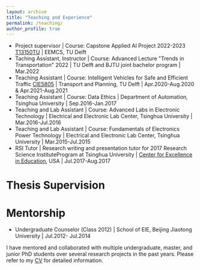 ```yaml
---
layout: archive
title: "Teaching and Experience"
permalink: /teaching/
author_profile: true
---
```


- Project supervisor | Course: Capstone Applied AI Project 2022-2023 [T13150TU](https://www.studiegids.tudelft.nl/a101_displayCourse.do?course_id=61851&_NotifyTextSearch_) | EEMCS, TU Delft
- Taching Assistant, Instructor | Course: Advanced Lecture "Trends in Transportation" 2022 | TU Delft and BJTU joint bachelor program | Mar.2022
- Teaching Assistant | Course: Intelligent Vehicles for Safe and Efficient Traffic [CIE5805](https://studiegids.tudelft.nl/a101_displayCourse.do?course_id=47890) | Transport and Planning, TU Delft | Apr.2020-Aug.2020 & Apr.2021-Aug.2021
- Teaching Assistant |  Course: Data Ethics | Department of Automation, Tsinghua University | Sep.2016-Jan.2017
- Teaching and Lab Assistant | Course: Advanced Labs in Electronic Technology | Electrical and Electronic Lab Center, Tsinghua University | Mar.2016-Jul.2016
- Teaching and Lab Assistant |  Course: Fundamentals of Electronics Power Technology | Electrical and Electronic Lab Center, Tsinghua University | Mar.2015-Jul.2015
- RSI Tutor | Research writing and presentation tutor for 2017 Research Science InstituteProgram at Tsinghua University | [Center for Excellence in Education](https://www.cee.org/), USA | Jul.2017-Aug.2017

 
# Thesis Supervision


 



 



# Mentorship
- Undergraduate Counselor (Class 2012) | School of EIE, Beijing Jiaotong University | Jul.2012- Jul.2014

I have mentored and collaborated with multiple undergraduate, master, and junior PhD students over several research projects in the past years. Please refer to my [CV](https://ChenTangMark.github.io/files/Chen_Tang_CV.pdf) for detailed information. 
